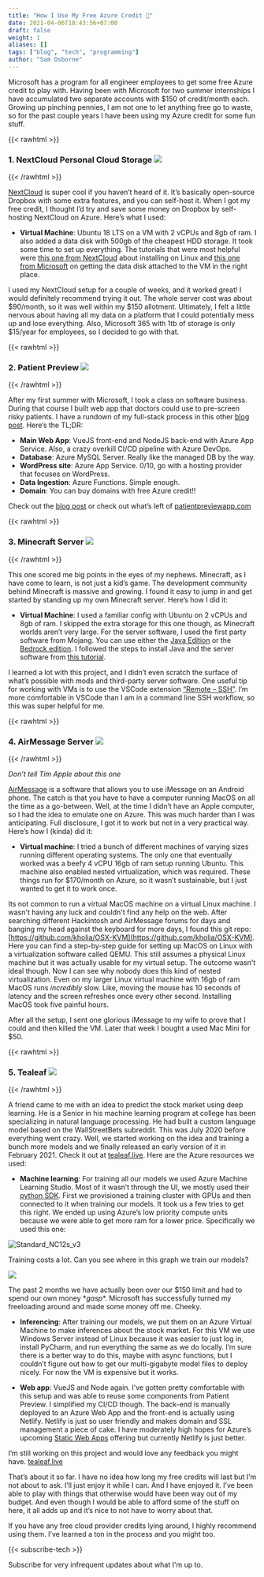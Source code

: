 ```yaml
---
title: "How I Use My Free Azure Credit 💸"
date: 2021-04-06T18:43:56+07:00
draft: false
weight: 1
aliases: []
tags: ["blog", "tech", "programming"]
author: "Sam Osborne"
---
```


Microsoft has a program for all engineer employees to get some free Azure credit to play with. Having been with Microsoft for two summer internships I have accumulated two separate accounts with $150 of credit/month each. Growing up pinching pennies, I am not one to let anything free go to waste, so for the past couple years I have been using my Azure credit for some fun stuff. 

{{< rawhtml >}} 
  <div class="freeAzureHeaderSpecial">
    <h3>1. NextCloud Personal Cloud Storage <img src="https://everything.azureedge.net/blog/oYfhob0.png"/></h3>
  </div>
{{< /rawhtml >}} 

[NextCloud](https://nextcloud.com/) is super cool if you haven’t heard of it. It’s basically open-source Dropbox with some extra features, and you can self-host it. When I got my free credit, I thought I’d try and save some money on Dropbox by self-hosting NextCloud on Azure. Here’s what I used:  

- **Virtual Machine**: 
Ubuntu 18 LTS on a VM with 2 vCPUs and 8gb of ram. I also added a data disk with 500gb of the cheapest HDD storage. It took some time to set up everything. The tutorials that were most helpful were [this one from NextCloud](https://docs.nextcloud.com/server/latest/admin_manual/installation/source_installation.html) about installing on Linux and [this one from Microsoft](https://docs.microsoft.com/en-us/azure/virtual-machines/linux/attach-disk-portal) on getting the data disk attached to the VM in the right place.  

I used my NextCloud setup for a couple of weeks, and it worked great! I would definitely recommend trying it out. The whole server cost was about $90/month, so it was well within my $150 allotment. Ultimately, I felt a little nervous about having all my data on a platform that I could potentially mess up and lose everything. Also, Microsoft 365 with 1tb of storage is only $15/year for employees, so I decided to go with that.  

{{< rawhtml >}} 
  <div class="freeAzureHeader">
    <h3>2. Patient Preview <img src="https://everything.azureedge.net/blog/LSCs5Dm.png"/></h3>
  </div>
{{< /rawhtml >}}

After my first summer with Microsoft, I took a class on software business. During that course I built web app that doctors could use to pre-screen risky patients. I have a rundown of my full-stack process in this other [blog post](/posts/first-webapp). Here’s the TL;DR:  

- **Main Web App**: VueJS front-end and NodeJS back-end with Azure App Service. Also, a crazy overkill CI/CD pipeline with Azure DevOps. 
- **Database**: Azure MySQL Server. Really like the managed DB by the way.
- **WordPress site**: Azure App Service. 0/10, go with a hosting provider that focuses on WordPress.
- **Data Ingestion**: Azure Functions. Simple enough.
- **Domain**: You can buy domains with free Azure credit!!  

Check out the [blog post](/posts/first-webapp) or check out what’s left of [patientpreviewapp.com](https://app.patientpreviewapp.com)


{{< rawhtml >}} 
  <div class="freeAzureHeader">
    <h3>3. Minecraft Server <img src="https://everything.azureedge.net/blog/aUCZhrz.png"/></h3>
  </div>
{{< /rawhtml >}}

This one scored me big points in the eyes of my nephews. Minecraft, as I have come to learn, is not just a kid’s game. The development community behind Minecraft is massive and growing. I found it easy to jump in and get started by standing up my own Minecraft server. Here’s how I did it:  

- **Virtual Machine**: I used a familiar config with Ubuntu on 2 vCPUs and 8gb of ram. I skipped the extra storage for this one though, as Minecraft worlds aren’t very large. For the server software, I used the first party software from Mojang. You can use either the [Java Edition](https://www.minecraft.net/en-us/download/server/) or the [Bedrock edition](https://www.minecraft.net/en-us/download/server/bedrock/). I followed the steps to install Java and the server software from [this tutorial](https://minecraft.gamepedia.com/Tutorials/Setting_up_a_server).  

I learned a lot with this project, and I didn’t even scratch the surface of what’s possible with mods and third-party server software. One useful tip for working with VMs is to use the VSCode extension [“Remote – SSH”](https://code.visualstudio.com/docs/remote/ssh). I’m more comfortable in VSCode than I am in a command line SSH workflow, so this was super helpful for me. 

{{< rawhtml >}} 
  <div class="freeAzureHeader">
    <h3>4. AirMessage Server <img src="https://everything.azureedge.net/blog/ZfzbQV2.png"/></h3>
  </div>
{{< /rawhtml >}}

*Don’t tell Tim Apple about this one*  

[AirMessage](https://airmessage.org/) is a software that allows you to use iMessage on an Android phone. The catch is that you have to have a computer running MacOS on all the time as a go-between. Well, at the time I didn’t have an Apple computer, so I had the idea to emulate one on Azure. This was much harder than I was anticipating. Full disclosure, I got it to work but not in a very practical way. Here’s how I (kinda) did it:

- **Virtual machine**: I tried a bunch of different machines of varying sizes running different operating systems. The only one that eventually worked was a beefy 4 vCPU 16gb of ram setup running Ubuntu. This machine also enabled nested virtualization, which was required. These things run for $170/month on Azure, so it wasn’t sustainable, but I just wanted to get it to work once. 

Its not common to run a virtual MacOS machine on a virtual Linux machine. I wasn't having any luck and couldn't find any help on the web. After searching different Hackintosh and AirMessage forums for days and banging my head against the keyboard for more days, I found this git repo: [https://github.com/kholia/OSX-KVM](https://github.com/kholia/OSX-KVM). Here you can find a step-by-step guide for setting up MacOS on Linux with a virtualization software called QEMU. This still assumes a physical Linux machine but it was actually usable for my virtual setup. The outcome wasn't ideal though. Now I can see why nobody does this kind of nested virtualization. Even on my larger Linux virtual machine with 16gb of ram MacOS runs *incredibly* slow. Like, moving the mouse has 10 seconds of latency and the screen refreshes once every other second. Installing MacOS took five painful hours.  

After all the setup, I sent one glorious iMessage to my wife to prove that I could and then killed the VM. Later that week I bought a used Mac Mini for $50.

{{< rawhtml >}} 
  <div class="freeAzureHeader">
    <h3>5. Tealeaf <img src="https://everything.azureedge.net/blog/NwRWcS2.png"/></h3>
  </div>
{{< /rawhtml >}} 

A friend came to me with an idea to predict the stock market using deep learning. He is a Senior in his machine learning program at college has been specializing in natural language processing. He had built a custom language model based on the WallStreetBets subreddit. This was July 2020 before everything went crazy. Well, we started working on the idea and training a bunch more models and we finally released an early version of it in February 2021. Check it out at [tealeaf.live](https://www.tealeaf.live/#/). Here are the Azure resources we used:

- **Machine learning**: For training all our models we used Azure Machine Learning Studio. Most of it wasn’t through the UI, we mostly used their [python SDK](https://docs.microsoft.com/en-us/python/api/overview/azure/ml/?view=azure-ml-py). First we provisioned a training cluster with GPUs and then connected to it when training our models. It took us a few tries to get this right. We ended up using Azure’s low priority compute units because we were able to get more ram for a lower price. Specifically we used this one: 

![Standard_NC12s_v3](https://everything.azureedge.net/blog/KZVWUEB.png)

Training costs a lot. Can you see where in this graph we train our models?  

![](https://everything.azureedge.net/blog/kZl2j5g.png)

The past 2 months we have actually been over our $150 limit and had to spend our own money \**gasp*\*. Microsoft has successfully turned my freeloading around and made some money off me. Cheeky. 

- **Inferencing**: After training our models, we put them on an Azure Virtual Machine to make inferences about the stock market. For this VM we use Windows Server instead of Linux because it was easier to just log in, install PyCharm, and run everything the same as we do locally. I’m sure there is a better way to do this, maybe with async functions, but I couldn’t figure out how to get our multi-gigabyte model files to deploy nicely. For now the VM is expensive but it works. 

- **Web app**: VueJS and Node again. I’ve gotten pretty comfortable with this setup and was able to reuse some components from Patient Preview. I simplified my CI/CD though. The back-end is manually deployed to an Azure Web App and the front-end is actually using Netlify. Netlify is just so user friendly and makes domain and SSL management a piece of cake. I have moderately high hopes for Azure’s upcoming [Static Web Apps](https://azure.microsoft.com/en-us/services/app-service/static/) offering but currently Netlify is just better. 

I’m still working on this project and would love any feedback you might have. [tealeaf.live](https://www.tealeaf.live/#/)

That’s about it so far. I have no idea how long my free credits will last but I’m not about to ask. I’ll just enjoy it while I can. And I have enjoyed it. I’ve been able to play with things that otherwise would have been way out of my budget. And even though I would be able to afford some of the stuff on here, it all adds up and it’s nice to not have to worry about that. 

If you have any free cloud provider credits lying around, I highly recommend using them. I’ve learned a ton in the process and you might too.  

{{< subscribe-tech >}}

Subscribe for very infrequent updates about what I'm up to.
